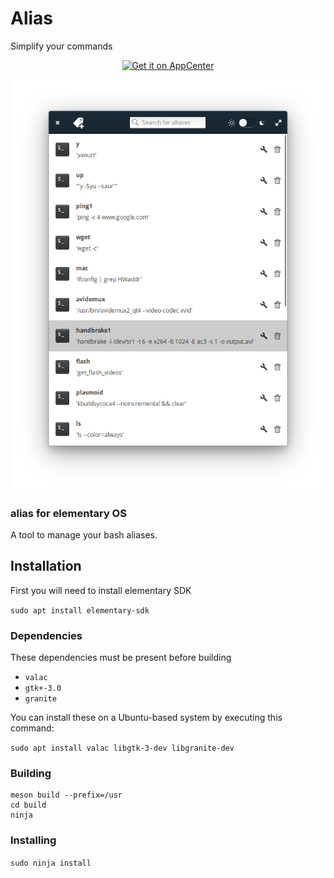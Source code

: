 # Alias
Simplify your commands

<p align="center">
    <a href="<p align="center">
    <a href="https://appcenter.elementary.io/com.github.bartzaalberg.alias">
        <img src="https://appcenter.elementary.io/badge.svg" alt="Get it on AppCenter">
    </a>
</p>

<p align="center">
    <img
    src="https://raw.githubusercontent.com/bartzaalberg/alias/master/screenshot.png" />
</p>

### alias for elementary OS

A tool to manage your bash aliases.

## Installation

First you will need to install elementary SDK

 `sudo apt install elementary-sdk`

### Dependencies

These dependencies must be present before building
 - `valac`
 - `gtk+-3.0`
 - `granite`

 You can install these on a Ubuntu-based system by executing this command:

 `sudo apt install valac libgtk-3-dev libgranite-dev`

### Building
```
meson build --prefix=/usr
cd build
ninja
```

### Installing
`sudo ninja install`
